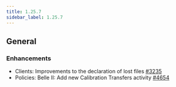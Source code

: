 ```yaml
---
title: 1.25.7
sidebar_label: 1.25.7
---
```


## General

### Enhancements
- Clients: Improvements to the declaration of lost files [#3235](https://github.com/rucio/rucio/issues/3235)
- Policies: Belle II: Add new Calibration Transfers activity [#4654](https://github.com/rucio/rucio/issues/4654)
